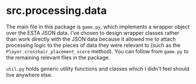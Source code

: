 # src.processing.data

The main file in this package is `game.py`, which implements a wrapper object over the ESTA JSON data. I've chosen to
design wrapper classes rather than work directly with the JSON data because it allowed me to attach processing logic to
the pieces of data they were relevant to (such as the `Player.crosshair_placement_score` method). You can follow from
`game.py` to the remaining relevant files in the package.

`util.py` holds generic utility functions and classes which I didn't feel should live anywhere else.
